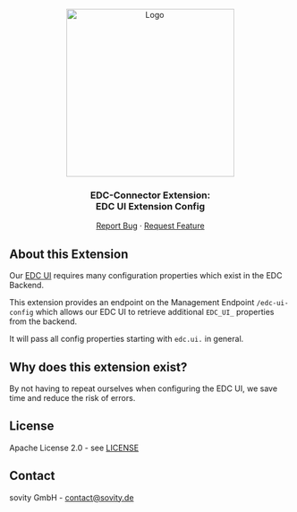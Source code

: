 <!-- PROJECT LOGO -->
<br />
<div align="center">
  <a href="https://github.com/sovity/edc-ce">
    <img src="https://raw.githubusercontent.com/sovity/edc-ui/main/src/assets/images/sovity_logo.svg" alt="Logo" width="300">
  </a>

<h3 align="center">EDC-Connector Extension:<br />EDC UI Extension Config</h3>

  <p align="center">
    <a href="https://github.com/sovity/edc-ce/issues/new?template=bug_report.md">Report Bug</a>
    ·
    <a href="https://github.com/sovity/edc-ce/issues/new?template=feature_request.md">Request Feature</a>
  </p>
</div>

## About this Extension

Our [EDC UI](https://github.com/sovity/edc-ui/) requires many configuration properties which exist in the EDC Backend.

This extension provides an endpoint on the Management Endpoint `/edc-ui-config` which allows our EDC UI to retrieve
additional `EDC_UI_` properties from the backend.

It will pass all config properties starting with `edc.ui.` in general.

## Why does this extension exist?

By not having to repeat ourselves when configuring the EDC UI, we save time and reduce the risk of errors.

## License

Apache License 2.0 - see [LICENSE](../../LICENSE)

## Contact

sovity GmbH - contact@sovity.de
